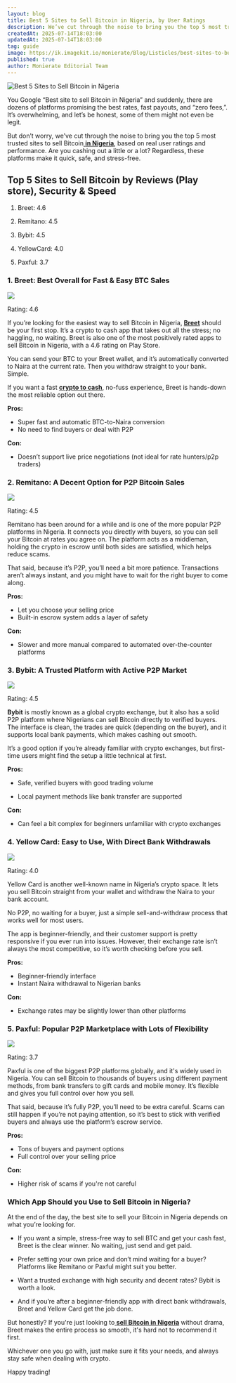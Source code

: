 ```yaml
---
layout: blog
title: Best 5 Sites to Sell Bitcoin in Nigeria, by User Ratings
description: We’ve cut through the noise to bring you the top 5 most trusted sites to sell Bitcoin in Nigeria, based on real user ratings and performance. Are you cashing out a little or a lot? Regardless, these platforms make it quick, safe, and stress-free.
createdAt: 2025-07-14T18:03:00
updatedAt: 2025-07-14T18:03:00
tag: guide
image: https://ik.imagekit.io/monierate/Blog/Listicles/best-sites-to-buy.jpg?updatedAt=1752509260972
published: true
author: Monierate Editorial Team
---
```

![Best 5 Sites to Sell Bitcoin in Nigeria](https://ik.imagekit.io/monierate/Blog/Listicles/best-sites-to-buy.jpg?updatedAt=1752509260972)

You Google “Best site to sell Bitcoin in Nigeria” and suddenly, there are dozens of platforms promising the best rates, fast payouts, and “zero fees,”. It’s overwhelming, and let’s be honest, some of them might not even be legit.

But don’t worry, we’ve cut through the noise to bring you the top 5 most trusted sites to sell Bitcoin[ **in Nigeria**](https://monierate.com/blog/all-you-need-to-know-about-bitcoin-in-nigeria), based on real user ratings and performance. Are you cashing out a little or a lot? Regardless, these platforms make it quick, safe, and stress-free.


## Top 5 Sites to Sell Bitcoin by Reviews (Play store), Security & Speed

1. Breet: 4.6

2. Remitano: 4.5

3. Bybit: 4.5

4. YellowCard: 4.0

5. Paxful: 3.7


### 1. Breet: Best Overall for Fast & Easy BTC Sales

![](https://lh7-rt.googleusercontent.com/docsz/AD_4nXcVo-yFf0lgVARnM1LCz0thcAYR3JKE_pxbqJXLszbgddJZzqJ3HTf7WfeYlOatC_b-Zrj8lHxdLcokV24dp8srbTXi3IAofSw1umfWq10T1GOa_lfTYtVfNMcKT8Urn-L1kME0?key=IxQx-BToiJqN-0egFroUrA)

Rating: 4.6

If you’re looking for the easiest way to sell Bitcoin in Nigeria, [ **Breet**](https://breet.io/) should be your first stop. It’s a crypto to cash app that takes out all the stress; no haggling, no waiting. Breet is also one of the most positively rated apps to sell Bitcoin in Nigeria, with a 4.6 rating on Play Store.

You can send your BTC to your Breet wallet, and it’s automatically converted to Naira at the current rate. Then you withdraw straight to your bank. Simple.

If you want a fast [ **crypto to cash**](https://breet.io/crypto-to-cash), no-fuss experience, Breet is hands-down the most reliable option out there.

**Pros:**
- Super fast and automatic BTC-to-Naira conversion
- No need to find buyers or deal with P2P

**Con:**
- Doesn’t support live price negotiations (not ideal for rate hunters/p2p traders)

### 2. Remitano: A Decent Option for P2P Bitcoin Sales

![](https://lh7-rt.googleusercontent.com/docsz/AD_4nXe0zAf11hi-p8wqqFg1YtJAwM5M061YovVPMsqbnFX38atLMev5D-VknEVj9EHBqTfR7oDKNhfoBtVWX8oyHJyKg0XZt7dl2a8WUg9-x6GTV8fTn1fwaEDtH_bejO47Nul92DPKUg?key=IxQx-BToiJqN-0egFroUrA)

Rating: 4.5

Remitano has been around for a while and is one of the more popular P2P platforms in Nigeria. It connects you directly with buyers, so you can sell your Bitcoin at rates you agree on. The platform acts as a middleman, holding the crypto in escrow until both sides are satisfied, which helps reduce scams.

That said, because it’s P2P, you’ll need a bit more patience. Transactions aren’t always instant, and you might have to wait for the right buyer to come along.

**Pros:**
- Let you choose your selling price
- Built-in escrow system adds a layer of safety

**Con:**
- Slower and more manual compared to automated over-the-counter platforms

### 3. Bybit: A Trusted Platform with Active P2P Market

![](https://lh7-rt.googleusercontent.com/docsz/AD_4nXfXC9hs9-ZOC_OvGzpDChT_MZUmMGxFChkEJhmpBhk5JCEZggEFxnAjS-hxxynIbEquqwuc00MO3NwoaW9kzr5dC4XO2CzYjp6yXfzz399SR-JtbzHpDm9Nl-eLAqAqCwSSm5tQBw?key=IxQx-BToiJqN-0egFroUrA)

Rating: 4.5

**Bybit** is mostly known as a global crypto exchange, but it also has a solid P2P platform where Nigerians can sell Bitcoin directly to verified buyers. The interface is clean, the trades are quick (depending on the buyer), and it supports local bank payments, which makes cashing out smooth.

It’s a good option if you’re already familiar with crypto exchanges, but first-time users might find the setup a little technical at first.

**Pros:**

- Safe, verified buyers with good trading volume

- Local payment methods like bank transfer are supported

**Con:**

- Can feel a bit complex for beginners unfamiliar with crypto exchanges

### 4. Yellow Card: Easy to Use, With Direct Bank Withdrawals

![](https://lh7-rt.googleusercontent.com/docsz/AD_4nXdGcCoWOfYBO3yVyf51c51UFFkmlmEPXjex0eeDND5BEs5bh4k7oy8cZzwIrNEwvQa9bpIg0iEyIXTbeN7B4tS8XzJxxXtbilOmGhCG2hL4tiOAGMHhLQ1upGckwkvxvhHgTuObTw?key=IxQx-BToiJqN-0egFroUrA)

Rating: 4.0

Yellow Card is another well-known name in Nigeria’s crypto space. It lets you sell Bitcoin straight from your wallet and withdraw the Naira to your bank account.

No P2P, no waiting for a buyer, just a simple sell-and-withdraw process that works well for most users.

The app is beginner-friendly, and their customer support is pretty responsive if you ever run into issues. However, their exchange rate isn’t always the most competitive, so it’s worth checking before you sell.

**Pros:**
- Beginner-friendly interface
- Instant Naira withdrawal to Nigerian banks

**Con:**

- Exchange rates may be slightly lower than other platforms

### 5. Paxful: Popular P2P Marketplace with Lots of Flexibility

![](https://lh7-rt.googleusercontent.com/docsz/AD_4nXdId6nXJL9NMmSSayzAjQ2wvm7RIooaOWnCH7DCm2eFwLFCUn2sHOtL-R32Y3EsmJ7s9_ucwdLv1FJD4p_SLcJTVd7sU_hOhe4pNO37Rlt9gJeEMdJWEhFZHAz9T5G5q2ApH1MZAw?key=IxQx-BToiJqN-0egFroUrA)

Rating: 3.7

Paxful is one of the biggest P2P platforms globally, and it's widely used in Nigeria. You can sell Bitcoin to thousands of buyers using different payment methods, from bank transfers to gift cards and mobile money. It’s flexible and gives you full control over how you sell.

That said, because it’s fully P2P, you’ll need to be extra careful. Scams can still happen if you’re not paying attention, so it’s best to stick with verified buyers and always use the platform’s escrow service.

**Pros:**
- Tons of buyers and payment options
- Full control over your selling price

**Con:**
- Higher risk of scams if you're not careful

### Which App Should you Use to Sell Bitcoin in Nigeria?

At the end of the day, the best site to sell your Bitcoin in Nigeria depends on what you’re looking for.

- If you want a simple, stress-free way to sell BTC and get your cash fast, Breet is the clear winner. No waiting, just send and get paid.

- Prefer setting your own price and don’t mind waiting for a buyer? Platforms like Remitano or Paxful might suit you better.

- Want a trusted exchange with high security and decent rates? Bybit is worth a look.

- And if you’re after a beginner-friendly app with direct bank withdrawals, Breet and Yellow Card get the job done.

But honestly? If you're just looking to[ **sell Bitcoin in Nigeria**](https://breet.io/bitcoin) without drama, Breet makes the entire process so smooth, it's hard not to recommend it first.

Whichever one you go with, just make sure it fits your needs, and always stay safe when dealing with crypto.

Happy trading!

